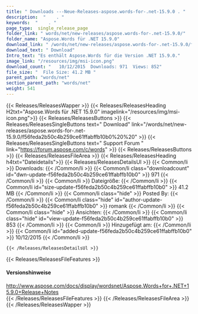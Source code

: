 ```yaml
---
title: " Downloads ---Neue-Releases-aspose.words-for-.net-15.9.0 . "
description:  "    . " 
keywords:  "    . " 
page_type:  single_release_page
folder_link: " words/net/new-releases/aspose.words-for-.net-15.9.0/"
folder_name: "Aspose.Words für .NET 15.9.0"
download_link: " /words/net/new-releases/aspose.words-for-.net-15.9.0/f56feda2b50c4b259ce61ffabffb10b0"
download_text: " Download"
Intro_text: "Es enthält Aspose.Words für die Version .NET 15.9.0."
image_link: "/resources/img/msi-icon.png"
download_count: "   10/12/2015  Downloads: 971  Views: 852"
file_size: "  File Size: 41.2 MB "
parent_path: "words/net"
section_parent_path: "words/net"
weight: 541
---
```


{{< Releases/ReleasesWapper >}}
  {{< Releases/ReleasesHeading H2txt="Aspose.Words für .NET 15.9.0" imagelink="/resources/img/msi-icon.png">}}
  {{< Releases/ReleasesButtons >}}
    {{< Releases/ReleasesSingleButtons text=" Download" link="/words/net/new-releases/aspose.words-for-.net-15.9.0/f56feda2b50c4b259ce61ffabffb10b0%20%20" >}}
    {{< Releases/ReleasesSingleButtons text=" Support Forum " link="https://forum.aspose.com/c/words" >}}
  {{< Releases/ReleasesButtons >}}
  {{< Releases/ReleasesFileArea >}}
    {{< Releases/ReleasesHeading h4txt="Dateidetails">}}
    {{< Releases/ReleasesDetailsUl >}}
            {{< Common/li >}} Downloads: {{< /Common/li >}}
      {{< Common/li class="downloadcount" id="dwn-update-f56feda2b50c4b259ce61ffabffb10b0" >}} 971 {{< /Common/li >}}
      {{< Common/li >}} Dateigröße: {{< /Common/li >}}
      {{< Common/li id="size-update-f56feda2b50c4b259ce61ffabffb10b0" >}} 41.2 MB {{< /Common/li >}} 
      {{< Common/li  class="hide" >}} Posted By: {{< /Common/li >}} 
      {{< Common/li class="hide" id="author-update-f56feda2b50c4b259ce61ffabffb10b0" >}} romank {{< /Common/li >}}
      {{< Common/li class="hide" >}} Ansichten: {{< /Common/li >}}
      {{< Common/li class="hide" id="view-update-f56feda2b50c4b259ce61ffabffb10b0" >}} 853 {{< /Common/li >}}
      {{< Common/li >}} Hinzugefügt am: {{< /Common/li >}}
      {{< Common/li id="added-update-f56feda2b50c4b259ce61ffabffb10b0" >}} 10/12/2015 {{< /Common/li >}} 

    {{< /Releases/ReleasesDetailsUl >}}

  {{< Releases/ReleasesFileFeatures >}}
      <h4>Versionshinweise</h4><div> <a href="http://www.aspose.com/docs/display/wordsnet/Aspose.Words+for+.NET+15.9.0+Release+Notes">http://www.aspose.com/docs/display/wordsnet/Aspose.Words+for+.NET+15.9.0+Release+Notes</a></div>
  {{< /Releases/ReleasesFileFeatures >}}
 {{< /Releases/ReleasesFileArea >}}
{{< /Releases/ReleasesWapper >}}



